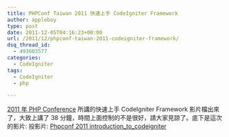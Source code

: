 ```yaml
---
title: PHPConf Taiwan 2011 快速上手 CodeIgniter Framework
author: appleboy
type: post
date: 2011-12-05T04:16:23+00:00
url: /2011/12/phpconf-taiwan-2011-codeigniter-framework/
dsq_thread_id:
  - 493603577
categories:
  - CodeIgniter
tags:
  - CodeIgniter
  - php

---
```

<a href="http://phpconf.tw/2011" target="_blank">2011 年 PHP Conference</a> 所講的快速上手 CodeIgniter Framework 影片檔出來了，大致上講了 38 分鐘，時間上面控制的不是很好，請大家見諒了。底下是這次的影片: 投影片: <a href="http://www.slideshare.net/appleboy/phpconf-2011-introductiontocodeigniter" target="_blank">Phpconf 2011 introduction_to_codeigniter</a>